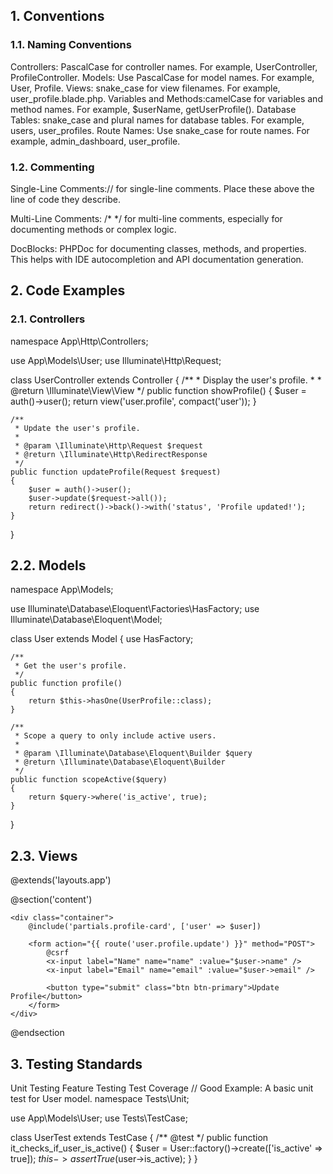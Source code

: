 ## 1. Conventions
### 1.1. Naming Conventions
Controllers: PascalCase for controller names. For example, UserController, ProfileController.
Models: Use PascalCase for model names. For example, User, Profile.
Views: snake_case for view filenames. For example, user_profile.blade.php.
Variables and Methods:camelCase for variables and method names. For example, $userName, getUserProfile().
Database Tables: snake_case and plural names for database tables. For example, users, user_profiles.
Route Names: Use snake_case for route names. For example, admin_dashboard, user_profile.
### 1.2. Commenting
Single-Line Comments:// for single-line comments. Place these above the line of code they describe.

Multi-Line Comments: /* */ for multi-line comments, especially for documenting methods or complex logic.

DocBlocks:  PHPDoc for documenting classes, methods, and properties. This helps with IDE autocompletion and API documentation generation.

## 2. Code Examples
### 2.1. Controllers
namespace App\Http\Controllers;

use App\Models\User;
use Illuminate\Http\Request;

class UserController extends Controller
{
    /**
     * Display the user's profile.
     *
     * @return \Illuminate\View\View
     */
    public function showProfile()
    {
        $user = auth()->user();
        return view('user.profile', compact('user'));
    }

    /**
     * Update the user's profile.
     *
     * @param \Illuminate\Http\Request $request
     * @return \Illuminate\Http\RedirectResponse
     */
    public function updateProfile(Request $request)
    {
        $user = auth()->user();
        $user->update($request->all());
        return redirect()->back()->with('status', 'Profile updated!');
    }
}
## 2.2. Models
namespace App\Models;

use Illuminate\Database\Eloquent\Factories\HasFactory;
use Illuminate\Database\Eloquent\Model;

class User extends Model
{
    use HasFactory;

    /**
     * Get the user's profile.
     */
    public function profile()
    {
        return $this->hasOne(UserProfile::class);
    }

    /**
     * Scope a query to only include active users.
     *
     * @param \Illuminate\Database\Eloquent\Builder $query
     * @return \Illuminate\Database\Eloquent\Builder
     */
    public function scopeActive($query)
    {
        return $query->where('is_active', true);
    }
}
## 2.3. Views
@extends('layouts.app')

@section('content')
    <x-header title="User Profile" />

    <div class="container">
        @include('partials.profile-card', ['user' => $user])

        <form action="{{ route('user.profile.update') }}" method="POST">
            @csrf
            <x-input label="Name" name="name" :value="$user->name" />
            <x-input label="Email" name="email" :value="$user->email" />

            <button type="submit" class="btn btn-primary">Update Profile</button>
        </form>
    </div>
@endsection
## 3. Testing Standards
Unit Testing
Feature Testing
Test Coverage
// Good Example: A basic unit test for User model.
namespace Tests\Unit;

use App\Models\User;
use Tests\TestCase;

class UserTest extends TestCase
{
    /** @test */
    public function it_checks_if_user_is_active()
    {
        $user = User::factory()->create(['is_active' => true]);
        $this->assertTrue($user->is_active);
    }
}